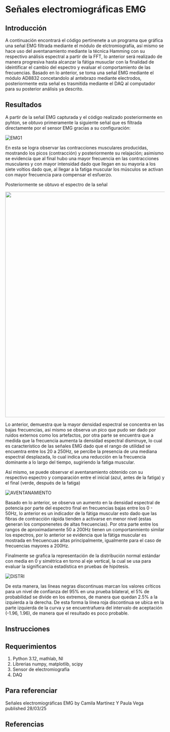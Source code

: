 # Señales electromiográficas EMG
## Introducción
A continuación encontrará el código pertinenete a un programa que gráfica una señal EMG filtrada mediante el módulo de elctromiografía, así mismo se hace uso del aventanamiento mediante la técnica Hamming con su respectivo análisis espectral a partir de la FFT, lo anterior será realizado de manera progresiva hasta alcanzar la fátiga musuclar con la finalidad de ideintificar el cambio del espectro y evaluar el comportamiento de las frecuencias. Basado en lo anterior, se toma una señal EMG mediante el módulo AD8832 concetandolo al antebrazo mediante electrodos, posteriormente esta señal es trasmitida mediante el DAQ al computador para su posterior análisis ya descrito.

## Resultados 
A partir de la señal EMG capturada y el código realizado posteriormente en pyhton, se obtuvo primeramente la siguiente señal que es filtrada directamente por el sensor EMG gracias a su configuración:

![EMG1](https://github.com/user-attachments/assets/c7e8ec87-996f-48bc-87f7-f382f4b49aa7)

En esta se logra observar las contracciones musculares producidas, mostrando los picos (contracción) y posteriormente su relajación; asimismo se evidencia que al final hubo una mayor frecuencia en las contracciones musculares y con mayor intensidad dado que llegan en su mayoria a los siete voltios dado que, al llegar a la fatiga muscular los músculos se activan con mayor frecuencia para compensar el esfuerzo.

Posteriormente se obtuvo el espectro de la señal 

<img src="https://github.com/user-attachments/assets/01fb85d2-6af8-44b3-bbde-240d0db2690b" width="710">

Lo anterior, demuestra que la mayor densidad espectral se concentra en las bajas frecuencias, así mismo se observa un pico que pudo ser dado por ruidos externos como los artefactos, por otra parte se encuentra que a medida que la frecuencia aumenta la densidad espectral disminuye, lo cual es característico de las señales EMG dado que el rango de utilidad se encuentra entre los 20 a 250Hz, se percibe la presencia de una mediana espectral desplazada, lo cual indica una reducción en la frecuencia dominante a lo largo del tiempo, sugiriendo la fatiga muscular.

Así mismo, se puede observar el aventanamiento obtenido con su respectivo espectro y comparación entre el inicial (azul, antes de la fatiga) y el final (verde, después de la fatiga)

![AVENTANAMIENTO](https://github.com/user-attachments/assets/1aecb699-7706-43e9-8880-fd7b4057eb12)

Basado en lo anterior, se observa un aumento en la densidad espectral de potencia por parte del espectro final en frecuencias bajas entre los 0 - 50Hz, lo anterior es un indicador de la fátiga muscular esto dado que las fibras de contracción rápida tienden a activarse en menor nivel (estas generan los componenetes de altas frecuencias). 
Por otra parte entre los rangos de aproximadamente 50 a 200Hz tienen un comportanmiento similar los espectros, por lo anterior se evidencia que la fátiga muscular es mostrada en frecuencuas altas principalmente, igualmente para el caso de frecuencias mayores a 200Hz.

Finalmente se grafica la representación de la distribución normal estándar con media en 0 y simétrica en torno al eje vertical, la cual se usa para evaluar la significancia estadística en pruebas de hipótesis.

![DISTRI](https://github.com/user-attachments/assets/3ae69907-542b-40d6-8a92-02bdba54a93f)

De esta manera, las líneas negras discontinuas marcan los valores críticos para un nivel de confianza del 95% en una prueba bilateral, el 5% de probabilidad  se divide en los extremos, de manera que quedan 2.5% a la izquierda a la derecha. De esta forma la línea roja discontinua se ubica en la parte izquierda de la curva y se encuentrafuera del intervalo de aceptación (-1.96, 1.96), de manera que el resultado es poco probable. 

## Instrucciones


## Requerimientos
1. Python 3.12, mathlab, NI
2. Librerias numpy, matplotlib, scipy
3. Sensor de electromiografía
4. DAQ

## Para referenciar
Señales electromiográficas EMG by Camila Martínez Y Paula Vega published 28/03/25

## Referencias
